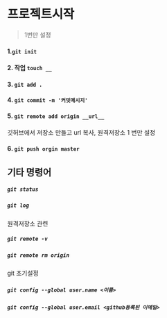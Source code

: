 # 프로젝트시작

> 1번만 설정

#### 1.`git init`

#### 2. 작업 `touch __`

#### 3. `git add .` 

#### 4. `git commit -m '커밋메시지'`

#### 5. `git remote add origin __url__`

깃허브에서 저장소 만들고 url 복사, 원격저장소 1 번만 설정

#### 6. `git push orgin master`



## 기타 명령어

##### `git status`

##### `git log`

원격저장소 관련

##### `git remote -v `

##### `git remote rm origin `

git 초기설정
##### `git config --global user.name <이름>`
##### `git config --global user.email <github등록된 이메일>` 

